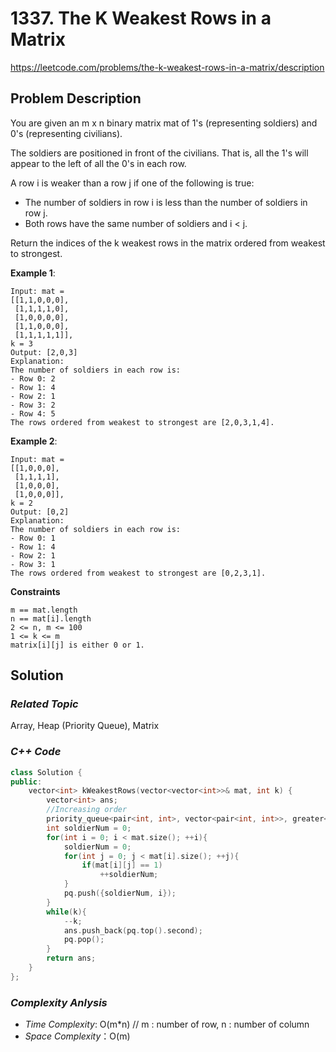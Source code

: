 # 1337. The K Weakest Rows in a Matrix
https://leetcode.com/problems/the-k-weakest-rows-in-a-matrix/description

## Problem Description

You are given an m x n binary matrix mat of 1's (representing soldiers) and 0's (representing civilians).

The soldiers are positioned in front of the civilians. That is, all the 1's will appear to the left of all the 0's in each row.

A row i is weaker than a row j if one of the following is true:

  - The number of soldiers in row i is less than the number of soldiers in row j.
  - Both rows have the same number of soldiers and i < j.

Return the indices of the k weakest rows in the matrix ordered from weakest to strongest.



**Example 1**:
```
Input: mat = 
[[1,1,0,0,0],
 [1,1,1,1,0],
 [1,0,0,0,0],
 [1,1,0,0,0],
 [1,1,1,1,1]], 
k = 3
Output: [2,0,3]
Explanation: 
The number of soldiers in each row is: 
- Row 0: 2 
- Row 1: 4 
- Row 2: 1 
- Row 3: 2 
- Row 4: 5 
The rows ordered from weakest to strongest are [2,0,3,1,4].
```
**Example 2**:
```
Input: mat = 
[[1,0,0,0],
 [1,1,1,1],
 [1,0,0,0],
 [1,0,0,0]], 
k = 2
Output: [0,2]
Explanation: 
The number of soldiers in each row is: 
- Row 0: 1 
- Row 1: 4 
- Row 2: 1 
- Row 3: 1 
The rows ordered from weakest to strongest are [0,2,3,1].
```

**Constraints**
```
m == mat.length
n == mat[i].length
2 <= n, m <= 100
1 <= k <= m
matrix[i][j] is either 0 or 1.
```

## Solution

### _Related Topic_
   Array, Heap (Priority Queue), Matrix

### _C++ Code_
```cpp
class Solution {
public:
    vector<int> kWeakestRows(vector<vector<int>>& mat, int k) {
        vector<int> ans;
        //Increasing order
        priority_queue<pair<int, int>, vector<pair<int, int>>, greater<pair<int, int>>> pq;
        int soldierNum = 0;
        for(int i = 0; i < mat.size(); ++i){
            soldierNum = 0;
            for(int j = 0; j < mat[i].size(); ++j){
                if(mat[i][j] == 1)
                    ++soldierNum;
            }
            pq.push({soldierNum, i});
        }
        while(k){
            --k;
            ans.push_back(pq.top().second);
            pq.pop();
        }
        return ans;
    }
};
```

### _Complexity Anlysis_
- _Time Complexity_: O(m*n) // m : number of row, n : number of column
- _Space Complexity_：O(m)
